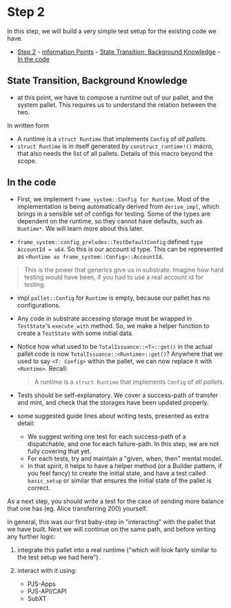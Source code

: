 # Step 2

In this step, we will build a very simple test setup for the existing code we have.

- [Step 2](#step-2) - [information Points](#information-points)
		- [State Transition, Background Knowledge](#state-transition-background-knowledge)
		- [In the code](#in-the-code)


## State Transition, Background Knowledge

* at this point, we have to compose a runtime out of our pallet, and the system pallet. This
  requires us to understand the relation between the two.

In written form

* A runtime is a `struct Runtime` that implements `Config` of *all pallets*.
* `struct Runtime` is in itself generated by `construct_runtime!()` macro, that also needs the list
  of all pallets. Details of this macro beyond the scope.



## In the code

* First, we implement `frame_system::Config for Runtime`. Most of the implementation is being
  automatically derived from `derive_impl`, which brings in a sensible set of configs for testing.
  Some of the types are dependent on the runtime, so they cannot have defaults, such as `Runtime*`.
  We will learn more about this later.

* `frame_system::config_preludes::TestDefaultConfig` defined `type AccountId = u64`. So this is our
  account id type. This can be represented as `<Runtime as frame_system::Config>::AccountId`.

> This is the power that generics give us in substrate. Imagine how hard testing would have been, if
> you had to use a real account id for testing.

* impl `pallet::Config` for `Runtime` is empty, because our pallet has no configurations.

* Any code in substrate accessing storage must be wrapped in `TestState`'s `execute_with` method.
  So, we make a helper function to create a `TestState` with some initial data.

* Notice how what used to be `TotalIssuance::<T>::get()` in the actual pallet code is now
  `TotalIssuance::<Runtime>::get()`? Anywhere that we used to say `<T: Config>` within the pallet,
  we can now replace it with `<Runtime>`. Recall:

  > A runtime is a `struct Runtime` that implements `Config` of *all pallets*.

* Tests should be self-explanatory. We cover a success-path of transfer and mint, and check that the
  storages have been updated properly.

* some suggested guide lines about writing tests, presented as extra detail:
  * We suggest writing one test for each success-path of a dispatchable, and one for each
    failure-path. In this step, we are not fully covering that yet.
  * For each tests, try and maintain a "given, when, then" mental model.
  * In that spirit, it helps to have a helper method (or a Builder pattern, if you feel fancy) to
    create the initial state, and have a test called `basic_setup` or similar that ensures the
    initial state of the pallet is correct.

As a next step, you should write a test for the case of sending more balance that one has (eg. Alice
transferring 200) yourself.

In general, this was our first baby-step in "interacting" with the pallet that we have built. Next
we will continue on the same path, and before writing any further logic:

1. integrate this pallet into a real runtime ("which will look fairly similar to the test setup we
   had here").

2. interact with it using:
   * PJS-Apps
   * PJS-API/CAPI
   * SubXT

